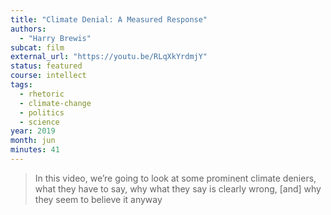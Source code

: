 ```yaml
---
title: "Climate Denial: A Measured Response"
authors:
  - "Harry Brewis"
subcat: film
external_url: "https://youtu.be/RLqXkYrdmjY"
status: featured
course: intellect
tags:
  - rhetoric
  - climate-change
  - politics
  - science
year: 2019
month: jun
minutes: 41
---
```


> In this video, we’re going to look at some prominent climate deniers, what they have to say,
why what they say is clearly wrong,
[and] why they seem to believe it anyway

